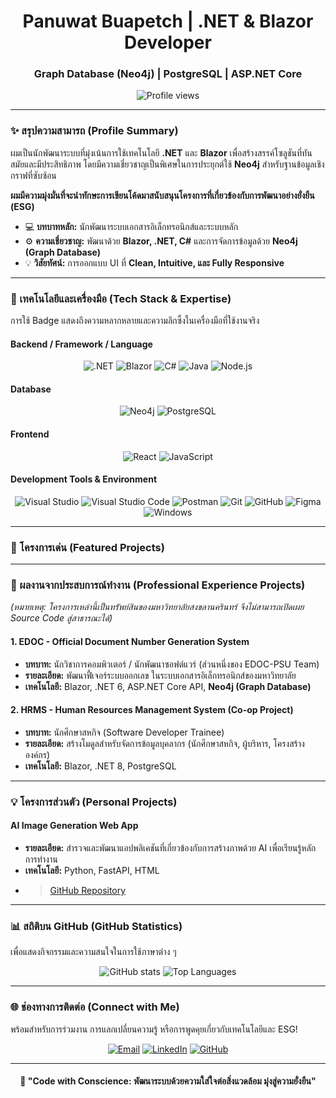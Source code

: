 <h1 align="center">Panuwat Buapetch | .NET & Blazor Developer</h1>
<h3 align="center">Graph Database (Neo4j) | PostgreSQL | ASP.NET Core</h3>

<p align="center">
  <img src="https://komarev.com/ghpvc/?username=panuwatbuapetch&color=brightgreen&style=for-the-badge" alt="Profile views" />
</p>

---

### ✨ สรุปความสามารถ (Profile Summary)

ผมเป็นนักพัฒนาระบบที่มุ่งเน้นการใช้เทคโนโลยี **.NET** และ **Blazor** เพื่อสร้างสรรค์โซลูชันที่ทันสมัยและมีประสิทธิภาพ โดยมีความเชี่ยวชาญเป็นพิเศษในการประยุกต์ใช้ **Neo4j** สำหรับฐานข้อมูลเชิงกราฟที่ซับซ้อน

**ผมมีความมุ่งมั่นที่จะนำทักษะการเขียนโค้ดมาสนับสนุนโครงการที่เกี่ยวข้องกับการพัฒนาอย่างยั่งยืน (ESG)**

- 💻 **บทบาทหลัก:** นักพัฒนาระบบเอกสารอิเล็กทรอนิกส์และระบบหลัก
- ⚙️ **ความเชี่ยวชาญ:** พัฒนาด้วย **Blazor, .NET, C#** และการจัดการข้อมูลด้วย **Neo4j (Graph Database)**
- 💡 **วิสัยทัศน์:** การออกแบบ UI ที่ **Clean, Intuitive, และ Fully Responsive**

---

### 🧠 เทคโนโลยีและเครื่องมือ (Tech Stack & Expertise)

การใช้ Badge แสดงถึงความหลากหลายและความลึกซึ้งในเครื่องมือที่ใช้งานจริง

#### **Backend / Framework / Language**
<p align="center">
  <img src="https://img.shields.io/badge/.NET-512BD4?style=for-the-badge&logo=dotnet&logoColor=white" alt=".NET" />
  <img src="https://img.shields.io/badge/Blazor-5C2D91?style=for-the-badge&logo=blazor&logoColor=white" alt="Blazor" />
  <img src="https://img.shields.io/badge/C%23-239120?style=for-the-badge&logo=c-sharp&logoColor=white" alt="C#" />
  <img src="https://img.shields.io/badge/Java-007396?style=for-the-badge&logo=java&logoColor=white" alt="Java" />
  <img src="https://img.shields.io/badge/Node.js-339933?style=for-the-badge&logo=node.js&logoColor=white" alt="Node.js" />
</p>

#### **Database**
<p align="center">
  <img src="https://img.shields.io/badge/Neo4j-008CC1?style=for-the-badge&logo=neo4j&logoColor=white" alt="Neo4j" />
  <img src="https://img.shields.io/badge/PostgreSQL-336791?style=for-the-badge&logo=postgresql&logoColor=white" alt="PostgreSQL" />
</p>

#### **Frontend**
<p align="center">
  <img src="https://img.shields.io/badge/React-20232A?style=for-the-badge&logo=react&logoColor=61DAFB" alt="React" />
  <img src="https://img.shields.io/badge/JavaScript-F7DF1E?style=for-the-badge&logo=javascript&logoColor=black" alt="JavaScript" />
</p>

#### **Development Tools & Environment**
<p align="center">
  <img src="https://img.shields.io/badge/Visual%20Studio-5C2D91?style=for-the-badge&logo=visualstudio&logoColor=white" alt="Visual Studio" />
  <img src="https://img.shields.io/badge/Visual%20Studio%20Code-0078d7?style=for-the-badge&logo=visual-studio-code&logoColor=white" alt="Visual Studio Code" />
  <img src="https://img.shields.io/badge/Postman-FF6C37?style=for-the-badge&logo=postman&logoColor=white" alt="Postman" />
  <img src="https://img.shields.io/badge/Git-F05032?style=for-the-badge&logo=git&logoColor=white" alt="Git" />
  <img src="https://img.shields.io/badge/GitHub-181717?style=for-the-badge&logo=github&logoColor=white" alt="GitHub" />
  <img src="https://img.shields.io/badge/Figma-F24E1E?style=for-the-badge&logo=figma&logoColor=white" alt="Figma" />
  <img src="https://img.shields.io/badge/Windows-0078D6?style=for-the-badge&logo=windows&logoColor=white" alt="Windows" />
</p>

---

### 📂 โครงการเด่น (Featured Projects)

---

### 🚀 ผลงานจากประสบการณ์ทำงาน (Professional Experience Projects)
*(หมายเหตุ: โครงการเหล่านี้เป็นทรัพย์สินของมหาวิทยาลัยสงขลานครินทร์ จึงไม่สามารถเปิดเผย Source Code สู่สาธารณะได้)*

#### **1. EDOC - Official Document Number Generation System**
* **บทบาท:** นักวิชาการคอมพิวเตอร์ / นักพัฒนาซอฟต์แวร์ (ส่วนหนึ่งของ EDOC-PSU Team)
* **รายละเอียด:** พัฒนาฟี้เจอร์ระบบออกเลข ในระบบเอกสารอิเล็กทรอนิกส์ของมหาวิทยาลัย
* **เทคโนโลยี:** Blazor, .NET 6, ASP.NET Core API, **Neo4j (Graph Database)**

#### **2. HRMS - Human Resources Management System (Co-op Project)**
* **บทบาท:** นักศึกษาสหกิจ (Software Developer Trainee)
* **รายละเอียด:** สร้างโมดูลสำหรับจัดการข้อมูลบุคลากร (นักศึกษาสหกิจ, ผู้บริหาร, โครงสร้างองค์กร)
* **เทคโนโลยี:** Blazor, .NET 8, PostgreSQL

---

### 💡 โครงการส่วนตัว (Personal Projects)

#### **AI Image Generation Web App**
* **รายละเอียด:** สำรวจและพัฒนาแอปพลิเคชันที่เกี่ยวข้องกับการสร้างภาพด้วย AI เพื่อเรียนรู้หลักการทำงาน
* **เทคโนโลยี:** Python, FastAPI, HTML
* > [GitHub Repository](https://github.com/panuwatbuapetch/AI-Image)

---

### 📊 สถิติบน GitHub (GitHub Statistics)

เพื่อแสดงกิจกรรมและความสนใจในการใช้ภาษาต่าง ๆ

<p align="center">
  <img src="https://github-readme-stats.vercel.app/api?username=panuwatbuapetch&show_icons=true&theme=tokyonight&hide_border=true" alt="GitHub stats" />
  <img src="https://github-readme-stats.vercel.app/api/top-langs/?username=panuwatbuapetch&layout=compact&theme=tokyonight&hide_border=true" alt="Top Languages" />
</p>

---

### 🌐 ช่องทางการติดต่อ (Connect with Me)

พร้อมสำหรับการร่วมงาน การแลกเปลี่ยนความรู้ หรือการพูดคุยเกี่ยวกับเทคโนโลยีและ ESG!

<p align="center">
  <a href="mailto:poompoom11234567@gmail.com"><img src="https://img.shields.io/badge/Email-poompoom11234567@gmail.com-red?style=for-the-badge&logo=gmail&logoColor=white" alt="Email" /></a>
  <a href="https://linkedin.com/in/ภานุวัฒน์-บัวเพชร-ahpoom-aiya-95831a285"><img src="https://img.shields.io/badge/LinkedIn-ภานุวัฒน์-บัวเพชร-blue?style=for-the-badge&logo=linkedin&logoColor=white" alt="LinkedIn" /></a>
  <a href="https://github.com/PanuwatBuapetch"><img src="https://img.shields.io/badge/GitHub-Panuwat Buapetch-black?style=for-the-badge&logo=github&logoColor=white" alt="GitHub" /></a>
</p>

---

<h4 align="center">
  🌱 "Code with Conscience: พัฒนาระบบด้วยความใส่ใจต่อสิ่งแวดล้อม มุ่งสู่ความยั่งยืน" 
</h4>
